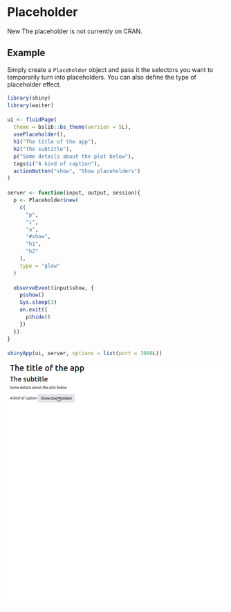 # Placeholder

<Badge type="warning">New</Badge> The placeholder is not 
currently on CRAN.

## Example

Simply create a `Placeholder` object and pass it the selectors
you want to temporarily turn into placeholders.
You can also define the type of placeholder effect.

```r
library(shiny)
library(waiter)

ui <- fluidPage(
  theme = bslib::bs_theme(version = 5L),
  usePlaceholder(),
  h1("The title of the app"),
  h2("The subtitle"),
  p("Some details about the plot below"),
  tags$i("A kind of caption"),
  actionButton("show", "Show placeholders")
)

server <- function(input, output, session){
  p <- Placeholder$new(
    c(
      "p",
      "i",
      "a",
      "#show",
      "h1",
      "h2"
    ),
    type = "glow"
  )

  observeEvent(input$show, {
    p$show()
    Sys.sleep(3)
    on.exit({
      p$hide()
    })
  })
}

shinyApp(ui, server, options = list(port = 3000L))
```

![](_assets/img/placeholder.gif)
